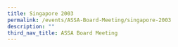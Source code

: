 ```yaml
---
title: Singapore 2003
permalink: /events/ASSA-Board-Meeting/singapore-2003
description: ""
third_nav_title: ASSA Board Meeting
---
```

